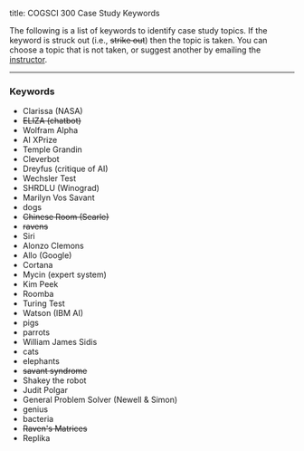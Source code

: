 title: COGSCI 300 Case Study Keywords

The following is a list of keywords to identify case study topics.  If the keyword is struck out (i.e., <s>strike out</s>) then the topic is taken.  You can choose a topic that is not taken, or suggest another by emailing the [instructor](cogsci300@gmail.com).

 * * *

### Keywords

 - Clarissa (NASA)
 - <s>ELIZA (chatbot)</s>
 - Wolfram Alpha
 - AI XPrize
 - Temple Grandin
 - Cleverbot
 - Dreyfus (critique of AI)
 - Wechsler Test
 - SHRDLU (Winograd)
 - Marilyn Vos Savant
 - dogs
 - <s>Chinese Room (Searle)</s>
 - <s>ravens</s>
 - Siri
 - Alonzo Clemons
 - Allo (Google)
 - Cortana
 - Mycin (expert system)
 - Kim Peek
 - Roomba
 - Turing Test
 - Watson (IBM AI)
 - pigs
 - parrots
 - William James Sidis
 - cats
 - elephants
 - <s>savant syndrome</s>
 - Shakey the robot
 - Judit Polgar
 - General Problem Solver (Newell & Simon)
 - genius
 - bacteria
 - <s>Raven's Matrices</s>
 - Replika





